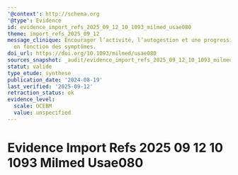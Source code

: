 ```yaml
---
'@context': http://schema.org
'@type': Evidence
id: evidence_import_refs_2025_09_12_10_1093_milmed_usae080
theme: import_refs_2025_09_12
message_clinique: Encourager l’activité, l’autogestion et une progression graduée
  en fonction des symptômes.
doi_url: https://doi.org/10.1093/milmed/usae080
sources_snapshot: _audit/evidence_import_refs_2025_09_12_10_1093_milmed_usae080.json
statut: valide
type_etude: synthese
publication_date: '2024-08-19'
last_verified: '2025-09-12'
retraction_status: ok
evidence_level:
  scale: OCEBM
  value: unspecified
---
```

# Evidence Import Refs 2025 09 12 10 1093 Milmed Usae080

